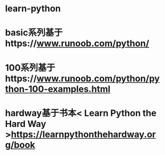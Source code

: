 # learn-python
# basic系列基于https://www.runoob.com/python/
# 100系列基于https://www.runoob.com/python/python-100-examples.html
# hardway基于书本< Learn Python the Hard Way >https://learnpythonthehardway.org/book

